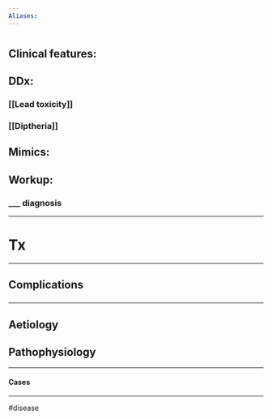 ```yaml
---
Aliases:
---
```

# 
## Clinical features:
###
## DDx:
### [[Lead toxicity]]
### [[Diptheria]]
## Mimics:
###
## Workup:
### ___ diagnosis
---
# Tx

---
## Complications
###

---
## Aetiology
## Pathophysiology

---
#### Cases


---
#disease 